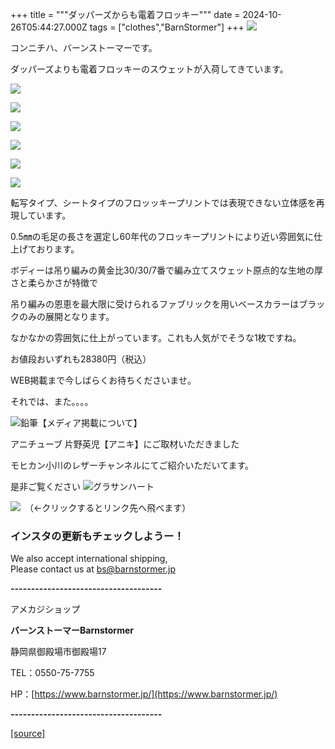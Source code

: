 +++
title = """ダッパーズからも電着フロッキー"""
date = 2024-10-26T05:44:27.000Z
tags = ["clothes","BarnStormer"]
+++
[![](https://stat.ameba.jp/user_images/20231023/16/barnstormer-go/b2/03/p/o0420015015354743273.png)](https://ameblo.jp/barnstormer-go/entry-12825670498.html)

コンニチハ、バーンストーマーです。

ダッパーズよりも電着フロッキーのスウェットが入荷してきています。

[![](https://stat.ameba.jp/user_images/20241026/14/barnstormer-go/10/32/j/o0640064015502380289.jpg)](https://stat.ameba.jp/user_images/20241026/14/barnstormer-go/10/32/j/o0640064015502380289.jpg)

[![](https://stat.ameba.jp/user_images/20241026/14/barnstormer-go/ef/24/j/o0466070015502380283.jpg)](https://stat.ameba.jp/user_images/20241026/14/barnstormer-go/ef/24/j/o0466070015502380283.jpg)

[![](https://stat.ameba.jp/user_images/20241026/14/barnstormer-go/47/1e/j/o0640064015502380286.jpg)](https://stat.ameba.jp/user_images/20241026/14/barnstormer-go/47/1e/j/o0640064015502380286.jpg)

[![](https://stat.ameba.jp/user_images/20241026/14/barnstormer-go/2b/f6/j/o0466070015502380281.jpg)](https://stat.ameba.jp/user_images/20241026/14/barnstormer-go/2b/f6/j/o0466070015502380281.jpg)

[![](https://stat.ameba.jp/user_images/20241026/14/barnstormer-go/1d/2d/j/o0640064015502380288.jpg)](https://stat.ameba.jp/user_images/20241026/14/barnstormer-go/1d/2d/j/o0640064015502380288.jpg)

[![](https://stat.ameba.jp/user_images/20241026/14/barnstormer-go/0d/9d/j/o0466070015502380278.jpg)](https://stat.ameba.jp/user_images/20241026/14/barnstormer-go/0d/9d/j/o0466070015502380278.jpg)

転写タイプ、シートタイプのフロッッキープリントでは表現できない立体感を再現しています。

0.5㎜の毛足の長さを選定し60年代のフロッキープリントにより近い雰囲気に仕上げております。

ボディーは吊り編みの黄金比30/30/7番で編み立てスウェット原点的な生地の厚さと柔らかさが特徴で  
  
吊り編みの恩恵を最大限に受けられるファブリックを用いベースカラーはブラックのみの展開となります。

なかなかの雰囲気に仕上がっています。これも人気がでそうな1枚ですね。

お値段おいずれも28380円（税込）

WEB掲載まで今しばらくお待ちくださいませ。

それでは、また。。。。

![鉛筆](https://stat100.ameba.jp/blog/ucs/img/char/char3/519.png)【メディア掲載について】

アニチューブ 片野英児【アニキ】にご取材いただきました

モヒカン小川のレザーチャンネルにてご紹介いただいてます。

是非ご覧ください ![グラサンハート](https://stat100.ameba.jp/blog/ucs/img/char/char3/148.png)

[![](https://stat.ameba.jp/user_images/20230412/16/barnstormer-go/6a/23/p/o0108010815269242493.png)](https://www.instagram.com/barnstormer_daily/)　（←クリックするとリンク先へ飛べます）

### インスタの更新もチェックしようー！

We also accept international shipping,  
Please contact us at bs@barnstormer.jp

**\-------------------------------------**

アメカジショップ

**バーンストーマーBarnstormer**

静岡県御殿場市御殿場17

TEL：0550-75-7755

HP：[https://www.barnstormer.jp/](https://www.barnstormer.jp/)

**\-------------------------------------**

[[source]](https://ameblo.jp/barnstormer-go/entry-12872682646.html)
